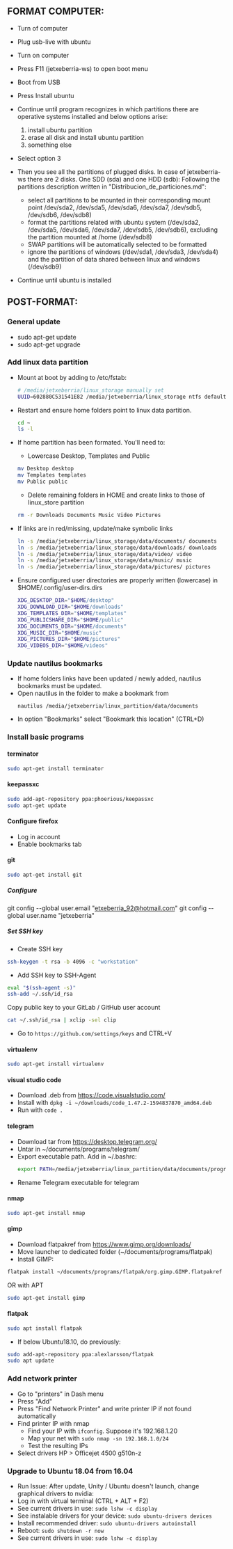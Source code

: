 ## FORMAT COMPUTER:
- Turn of computer
- Plug usb-live with ubuntu
- Turn on computer
- Press F11 (jetxeberria-ws) to open boot menu
- Boot from USB
- Press Install ubuntu
- Continue until program recognizes in which partitions there are operative systems installed and below options arise:  

  1. install ubuntu partition
  2. erase all disk and install ubuntu partition
  3. something else

- Select option 3
- Then you see all the partitions of plugged disks. In case of jetxeberria-ws there are 2 disks. One SDD (sda) and one HDD (sdb):
Following the partitions description written in "Distribucion_de_particiones.md":
  - select all partitions to be mounted in their corresponding mount point /dev/sda2, /dev/sda5, /dev/sda6, /dev/sda7, /dev/sdb5, /dev/sdb6, /dev/sdb8)
  - format the partitions related with ubuntu system  (/dev/sda2, /dev/sda5, /dev/sda6, /dev/sda7, /dev/sdb5, /dev/sdb6), excluding the partition mounted at /home (/dev/sdb8)
  - SWAP partitions will be automatically selected to be formatted
  - ignore the partitions of windows (/dev/sda1, /dev/sda3, /dev/sda4) and the partition of data shared between linux and windows (/dev/sdb9)

- Continue until ubuntu is installed


## POST-FORMAT:

### General update
  - sudo apt-get update
  - sudo apt-get upgrade


### Add linux data partition
- Mount at boot by adding to /etc/fstab:
  ```bash
  # /media/jetxeberria/linux_storage manually set
  UUID=602880C531541E82 /media/jetxeberria/linux_storage ntfs defaults 0 2
  ```
- Restart and ensure home folders point to linux data partition. 
  ```bash
  cd ~
  ls -l
  ```

- If home partition has been formated. You'll need to:
  - Lowercase Desktop, Templates and Public
  ```bash
  mv Desktop desktop
  mv Templates templates
  mv Public public
  ```

  - Delete remaining folders in HOME and create links to those of linux_store partition
  ```bash
  rm -r Downloads Documents Music Video Pictures
  ```

- If links are in red/missing, update/make symbolic links
  ```bash
  ln -s /media/jetxeberria/linux_storage/data/documents/ documents
  ln -s /media/jetxeberria/linux_storage/data/downloads/ downloads
  ln -s /media/jetxeberria/linux_storage/data/video/ video
  ln -s /media/jetxeberria/linux_storage/data/music/ music
  ln -s /media/jetxeberria/linux_storage/data/pictures/ pictures
  ```

- Ensure configured user directories are properly written (lowercase) in $HOME/.config/user-dirs.dirs
  ```bash
  XDG_DESKTOP_DIR="$HOME/desktop"
  XDG_DOWNLOAD_DIR="$HOME/downloads"
  XDG_TEMPLATES_DIR="$HOME/templates"
  XDG_PUBLICSHARE_DIR="$HOME/public"
  XDG_DOCUMENTS_DIR="$HOME/documents"
  XDG_MUSIC_DIR="$HOME/music"
  XDG_PICTURES_DIR="$HOME/pictures"
  XDG_VIDEOS_DIR="$HOME/videos"
  ```



### Update nautilus bookmarks

- If home folders links have been updated / newly added, nautilus bookmarks must be updated.
- Open nautilus in the folder to make a bookmark from
  ```
  nautilus /media/jetxeberria/linux_partition/data/documents
  ```
- In option "Bookmarks" select "Bookmark this location" (CTRL+D)


### Install basic programs

#### terminator
```bash
sudo apt-get install terminator
```

#### keepassxc
```bash
sudo add-apt-repository ppa:phoerious/keepassxc
sudo apt-get update
```

#### Configure firefox
- Log in account
- Enable bookmarks tab

#### git
```bash
sudo apt-get install git
```

##### Configure

git config --global user.email "etxeberria_92@hotmail.com"
git config --global user.name "jetxeberria"

##### Set SSH key
- Create SSH key
```bash
ssh-keygen -t rsa -b 4096 -c "workstation"
```
- Add SSH key to SSH-Agent
```bash
eval "$(ssh-agent -s)"
ssh-add ~/.ssh/id_rsa
```
Copy public key to your GitLab / GitHub user account
```bash
cat ~/.ssh/id_rsa | xclip -sel clip
```
- Go to `https://github.com/settings/keys` and CTRL+V


#### virtualenv
```bash
sudo apt-get install virtualenv
```

#### visual studio code
- Download .deb from https://code.visualstudio.com/
- Install with `dpkg -i ~/downloads/code_1.47.2-1594837870_amd64.deb`
- Run with `code .`


#### telegram
- Download tar from https://desktop.telegram.org/
- Untar in ~/documents/programs/telegram/
- Export executable path. Add in ~/.bashrc:
  ```bash
  export PATH=/media/jetxeberria/linux_partition/data/documents/programs/telegram:$PATH
  ```
- Rename Telegram executable for telegram

#### nmap
```bash
sudo apt-get install nmap
```

#### gimp

- Download flatpakref from https://www.gimp.org/downloads/
- Move launcher to dedicated folder (~/documents/programs/flatpak)
- Install GIMP:

```bash
flatpak install ~/documents/programs/flatpak/org.gimp.GIMP.flatpakref
```

OR with APT

```bash
sudo apt-get install gimp
```

#### flatpak


```bash
sudo apt install flatpak
```

- If below Ubuntu18.10, do previously:

```bash
sudo add-apt-repository ppa:alexlarsson/flatpak
sudo apt update
```

### Add network printer

- Go to "printers" in Dash menu
- Press "Add"
- Press "Find Network Printer" and write printer IP if not found automatically
- Find printer IP with nmap
  - Find your IP with `ifconfig`. Suppose it's 192.168.1.20
  - Map your net with `sudo nmap -sn 192.168.1.0/24`
  - Test the resulting IPs
- Select drivers HP > Officejet 4500 g510n-z

### Upgrade to Ubuntu 18.04 from 16.04

- Run 
Issue: After update, Unity / Ubuntu doesn't launch, change graphical drivers to nvidia:
- Log in with virtual terminal (CTRL + ALT + F2)
- See current drivers in use: `sudo lshw -c display`
- See instalable drivers for your device: `sudo ubuntu-drivers devices`
- Install recommended driver: `sudo ubuntu-drivers autoinstall`
- Reboot: `sudo shutdown -r now`
- See current drivers in use: `sudo lshw -c display`

